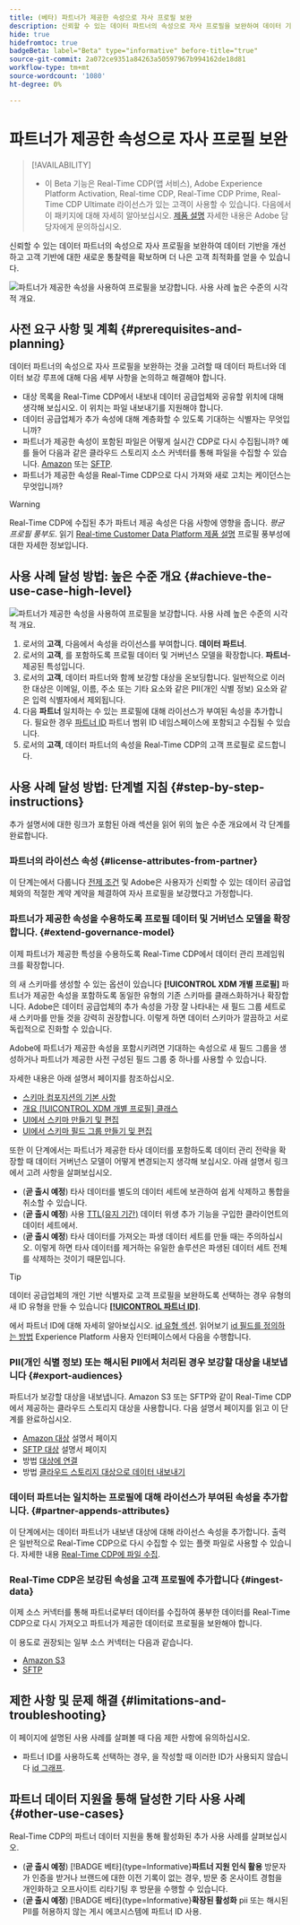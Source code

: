 ```yaml
---
title: (베타) 파트너가 제공한 속성으로 자사 프로필 보완
description: 신뢰할 수 있는 데이터 파트너의 속성으로 자사 프로필을 보완하여 데이터 기반을 개선하고, 고객 기반에 대한 새로운 통찰력을 얻고, 대상 최적화를 향상시키는 방법을 알아봅니다.
hide: true
hidefromtoc: true
badgeBeta: label="Beta" type="informative" before-title="true"
source-git-commit: 2a072ce9351a84263a50597967b994162de18d81
workflow-type: tm+mt
source-wordcount: '1080'
ht-degree: 0%

---
```


# 파트너가 제공한 속성으로 자사 프로필 보완

>[!AVAILABILITY]
>
>* 이 Beta 기능은 Real-Time CDP(앱 서비스), Adobe Experience Platform Activation, Real-time CDP, Real-Time CDP Prime, Real-Time CDP Ultimate 라이선스가 있는 고객이 사용할 수 있습니다. 다음에서 이 패키지에 대해 자세히 알아보십시오. [제품 설명](https://helpx.adobe.com/legal/product-descriptions.html) 자세한 내용은 Adobe 담당자에게 문의하십시오.

신뢰할 수 있는 데이터 파트너의 속성으로 자사 프로필을 보완하여 데이터 기반을 개선하고 고객 기반에 대한 새로운 통찰력을 확보하며 더 나은 고객 최적화를 얻을 수 있습니다.

![파트너가 제공한 속성을 사용하여 프로필을 보강합니다. 사용 사례 높은 수준의 시각적 개요.](/help/rtcdp/assets/partner-data/enrichment-use-case-overview.png)

## 사전 요구 사항 및 계획 {#prerequisites-and-planning}

데이터 파트너의 속성으로 자사 프로필을 보완하는 것을 고려할 때 데이터 파트너와 데이터 보강 루프에 대해 다음 세부 사항을 논의하고 해결해야 합니다.

* 대상 목록을 Real-Time CDP에서 내보내 데이터 공급업체와 공유할 위치에 대해 생각해 보십시오. 이 위치는 파일 내보내기를 지원해야 합니다.
* 데이터 공급업체가 추가 속성에 대해 계층화할 수 있도록 기대하는 식별자는 무엇입니까?
* 파트너가 제공한 속성이 포함된 파일은 어떻게 실시간 CDP로 다시 수집됩니까? 예를 들어 다음과 같은 클라우드 스토리지 소스 커넥터를 통해 파일을 수집할 수 있습니다. [Amazon](/help/sources/connectors/cloud-storage/s3.md) 또는 [SFTP](/help/sources/connectors/cloud-storage/sftp.md).
* 파트너가 제공한 속성을 Real-Time CDP으로 다시 가져와 새로 고치는 케이던스는 무엇입니까?

>[!WARNING]
>
>Real-Time CDP에 수집된 추가 파트너 제공 속성은 다음 사항에 영향을 줍니다. *평균 프로필 풍부도*. 읽기 [Real-time Customer Data Platform 제품 설명](https://helpx.adobe.com/legal/product-descriptions/real-time-customer-data-platform.html) 프로필 풍부성에 대한 자세한 정보입니다.

## 사용 사례 달성 방법: 높은 수준 개요 {#achieve-the-use-case-high-level}

![파트너가 제공한 속성을 사용하여 프로필을 보강합니다. 사용 사례 높은 수준의 시각적 개요.](/help/rtcdp/assets/partner-data/enrichment-use-case-steps.png)

1. 로서의 **고객**, 다음에서 속성을 라이선스를 부여합니다. **데이터 파트너**.
2. 로서의 **고객**, 를 포함하도록 프로필 데이터 및 거버넌스 모델을 확장합니다. **파트너**-제공된 특성입니다.
3. 로서의 **고객**, 데이터 파트너와 함께 보강할 대상을 온보딩합니다. 일반적으로 이러한 대상은 이메일, 이름, 주소 또는 기타 요소와 같은 PII(개인 식별 정보) 요소와 같은 입력 식별자에서 제외됩니다.
4. 다음 **파트너** 일치하는 수 있는 프로필에 대해 라이선스가 부여된 속성을 추가합니다. 필요한 경우 [파트너 ID](/help/identity-service/namespaces.md) 파트너 범위 ID 네임스페이스에 포함되고 수집될 수 있습니다.
5. 로서의 **고객**, 데이터 파트너의 속성을 Real-Time CDP의 고객 프로필로 로드합니다.

## 사용 사례 달성 방법: 단계별 지침 {#step-by-step-instructions}

추가 설명서에 대한 링크가 포함된 아래 섹션을 읽어 위의 높은 수준 개요에서 각 단계를 완료합니다.

### 파트너의 라이선스 속성 {#license-attributes-from-partner}

이 단계는에서 다룹니다 [전제 조건](#prerequisites-and-planning) 및 Adobe은 사용자가 신뢰할 수 있는 데이터 공급업체와의 적절한 계약 계약을 체결하여 자사 프로필을 보강했다고 가정합니다.

### 파트너가 제공한 속성을 수용하도록 프로필 데이터 및 거버넌스 모델을 확장합니다. {#extend-governance-model}

이제 파트너가 제공한 특성을 수용하도록 Real-Time CDP에서 데이터 관리 프레임워크를 확장합니다.

의 새 스키마를 생성할 수 있는 옵션이 있습니다 **[!UICONTROL XDM 개별 프로필]** 파트너가 제공한 속성을 포함하도록 동일한 유형의 기존 스키마를 클래스화하거나 확장합니다. Adobe은 데이터 공급업체의 추가 속성을 가장 잘 나타내는 새 필드 그룹 세트로 새 스키마를 만들 것을 강력히 권장합니다. 이렇게 하면 데이터 스키마가 깔끔하고 서로 독립적으로 진화할 수 있습니다.

Adobe에 파트너가 제공한 속성을 포함시키려면 기대하는 속성으로 새 필드 그룹을 생성하거나 파트너가 제공한 사전 구성된 필드 그룹 중 하나를 사용할 수 있습니다.

자세한 내용은 아래 설명서 페이지를 참조하십시오.

* [스키마 컴포지션의 기본 사항](/help/xdm/schema/composition.md)
* [개요 [!UICONTROL XDM 개별 프로필] 클래스](/help/xdm/classes/individual-profile.md)
* [UI에서 스키마 만들기 및 편집](/help/xdm/ui/resources/schemas.md)
* [UI에서 스키마 필드 그룹 만들기 및 편집](/help/xdm/ui/resources/field-groups.md)

<!--

Commenting out links for now
* [Create and edit schemas using the API](/help/xdm/api/schemas.md#create)
* [Update an existing schema to add field groups using the API](/help/xdm/api/schemas.md#patch)
* Link to new field group documentation page when it exists

-->

또한 이 단계에서는 파트너가 제공한 타사 데이터를 포함하도록 데이터 관리 전략을 확장할 때 데이터 거버넌스 모델이 어떻게 변경되는지 생각해 보십시오. 아래 설명서 링크에서 고려 사항을 살펴보십시오.

* (**곧 출시 예정**) 타사 데이터를 별도의 데이터 세트에 보관하여 쉽게 삭제하고 통합을 취소할 수 있습니다.
* (**곧 출시 예정**) 사용 [TTL(유지 기간)](/help/hygiene/ui/dataset-expiration.md) 데이터 위생 추가 기능을 구입한 클라이언트의 데이터 세트에서.
* (**곧 출시 예정**) 타사 데이터를 가져오는 파생 데이터 세트를 만들 때는 주의하십시오. 이렇게 하면 타사 데이터를 제거하는 유일한 솔루션은 파생된 데이터 세트 전체를 삭제하는 것이기 때문입니다.

>[!TIP]
>
>데이터 공급업체의 개인 기반 식별자로 고객 프로필을 보완하도록 선택하는 경우 유형의 새 ID 유형을 만들 수 있습니다 **[[!UICONTROL 파트너 ID]](/help/identity-service/namespaces.md)**.
>
>에서 파트너 ID에 대해 자세히 알아보십시오. [id 유형 섹션](/help/identity-service/namespaces.md).
>읽어보기 [id 필드를 정의하는 방법](/help/xdm/ui/fields/identity.md) Experience Platform 사용자 인터페이스에서 다음을 수행합니다.

### PII(개인 식별 정보) 또는 해시된 PII에서 처리된 경우 보강할 대상을 내보냅니다 {#export-audiences}

파트너가 보강할 대상을 내보냅니다. Amazon S3 또는 SFTP와 같이 Real-Time CDP에서 제공하는 클라우드 스토리지 대상을 사용합니다. 다음 설명서 페이지를 읽고 이 단계를 완료하십시오.

* [Amazon 대상](/help/destinations/catalog/cloud-storage/amazon-s3.md) 설명서 페이지
* [SFTP 대상](/help/destinations/catalog/cloud-storage/sftp.md) 설명서 페이지
* 방법 [대상에 연결](/help/destinations/ui/connect-destination.md)
* 방법 [클라우드 스토리지 대상으로 데이터 내보내기](/help/destinations/ui/activate-batch-profile-destinations.md)

### 데이터 파트너는 일치하는 프로필에 대해 라이선스가 부여된 속성을 추가합니다. {#partner-appends-attributes}

이 단계에서는 데이터 파트너가 내보낸 대상에 대해 라이선스 속성을 추가합니다. 출력은 일반적으로 Real-Time CDP으로 다시 수집할 수 있는 플랫 파일로 사용할 수 있습니다. 자세한 내용 [Real-Time CDP에 파일 수집](/help/ingestion/tutorials/ingest-batch-data.md#upload-file).

### Real-Time CDP은 보강된 속성을 고객 프로필에 추가합니다 {#ingest-data}

이제 소스 커넥터를 통해 파트너로부터 데이터를 수집하여 풍부한 데이터를 Real-Time CDP으로 다시 가져오고 파트너가 제공한 데이터로 프로필을 보완해야 합니다.

이 용도로 권장되는 일부 소스 커넥터는 다음과 같습니다.

* [Amazon S3](/help/sources/connectors/cloud-storage/s3.md)
* [SFTP](/help/sources/connectors/cloud-storage/sftp.md)

## 제한 사항 및 문제 해결 {#limitations-and-troubleshooting}

이 페이지에 설명된 사용 사례를 살펴볼 때 다음 제한 사항에 유의하십시오.

* 파트너 ID를 사용하도록 선택하는 경우, 을 작성할 때 이러한 ID가 사용되지 않습니다 [id 그래프](/help/identity-service/ui/identity-graph-viewer.md).

## 파트너 데이터 지원을 통해 달성한 기타 사용 사례 {#other-use-cases}

Real-Time CDP의 파트너 데이터 지원을 통해 활성화된 추가 사용 사례를 살펴보십시오.

* (**곧 출시 예정**) [!BADGE 베타]{type=Informative}**파트너 지원 인식 활용** 방문자가 인증을 받거나 브랜드에 대한 이전 기록이 없는 경우, 방문 중 온사이트 경험을 개인화하고 오프사이트 리타기팅 후 방문을 수행할 수 있습니다.
* (**곧 출시 예정**) [!BADGE 베타]{type=Informative}**확장된 활성화** pii 또는 해시된 PII를 허용하지 않는 게시 에코시스템에 파트너 ID 사용.